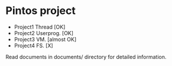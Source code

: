 # Pintos project

- Project1 Thread [OK]
- Project2 Userprog. [OK]
- Project3 VM. [almost OK]
- Project4 FS. [X]

Read documents in documents/ directory for detailed information.
